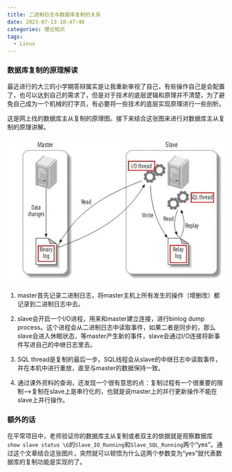 ```yaml
---
title: 二进制日志与数据库复制的关系
date: 2023-07-13 10:47:40
categories: 理论知识
tags:
  - Linux
---
```


### 数据库复制的原理解读

最近进行的大三的小学期答辩属实是让我重新审视了自己，有些操作自己是会配置了，也可以达到自己的需求了，但是对于技术的底层逻辑和原理并不清楚，为了避免自己成为一个机械的打字员，有必要将一些技术的底层实现原理进行一些剖析。

这是网上找的数据库主从复制的原理图。接下来结合这张图来进行对数据库主从复制的原理讲解。

<!-- more -->

![数据库主从复制的](./why-mysql-binlog/1.png)

1. master首先记录二进制日志，将master主机上所有发生的操作（增删改）都记录到二进制日志中去。

2. slave会开启一个I/O进程，用来和master建立连接，进行binlog dump process。这个进程会从二进制日志中读取事件，如果二者是同步的，那么slave会进入休眠状态，等master产生新的事件，slave会通过I/O连接将新事件写进自己的中继日志里去。

3. SQL thread是复制的最后一步。SQL线程会从slave的中继日志中读取事件，并在本机中进行重放，直至与master的数据保持一致。

4. 通过课外资料的查询，还发现一个很有意思的点：复制过程有一个很重要的限制-->复制在slave上是串行化的，也就是说master上的并行更新操作不能在slave上并行操作。

### 额外的话

在平常项目中，老师验证你的数据库主从复制或者双主的依据就是观察数据库`show slave status \G`的`Slave_IO_Running`和`Slave_SQL_Running`两个“yes”。通过这个文章结合这张图片，突然就可以顿悟为什么这两个参数变为“yes”就代表数据库的复制功能是实现的了。